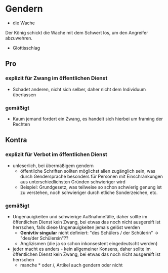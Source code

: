 # Gendern

- die Wache

Der König schickt die Wache mit dem Schwert los, um den Angreifer abzuwehren.

- Glottisschlag

## Pro

### explizit für Zwang im öffentlichen Dienst

- Schadet anderen, nicht sich selber, daher nicht dem Individuum überlassen

### gemäßigt

- Kaum jemand fordert ein Zwang, es handelt sich hierbei um framing der Rechten

## Kontra 

### explizit für Verbot im öffentlichen Dienst

- unleserlich, bei übermäßigem gendern
	- öffentliche Schriften sollten möglichst allen zugänglich sein, was durch Gendersprache besonders für Personen mit Einschränkungen aus unterschiedlichsten Gründen schwieriger wird
	- Beispiel: Grundgesetz, was teilweise so schon schwierig genung ist zu verstehen, noch schwieriger durch etliche Sonderzeichen, etc.

### gemäßigt

- Ungenauigkeiten und schwierige Außnahmefälle, daher sollte im öffentlichen Dienst kein Zwang, bei etwas das noch nicht ausgereift ist herrschen, falls diese Ungenauigkeiten jemals gelöst werden
	- **Genivtiv singular** nicht definiert: "des Schülers / der Schülerin" -> "des/der Schüler*s*in"??
	- Anglizismen (die ja so schon inkonsestent eingedeutscht werden)
- jeder macht es anders - kein allgemeiner Konsens, daher sollte im öffentlichen Dienst kein Zwang, bei etwas das noch nicht ausgereift ist herrschen
	- manche * oder /, Artikel auch gendern oder nicht
